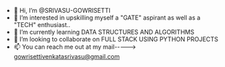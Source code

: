 - 👋 Hi, I’m @SRIVASU-GOWRISETTI
- 👀 I’m interested in upskilling myself a "GATE" aspirant as well as a "TECH" enthusiast..
- 🌱 I’m currently learning DATA STRUCTURES AND ALGORITHMS
- 💞️ I’m looking to collaborate on FULL STACK USING PYTHON PROJECTS
- 📫 You can reach me out at my mail-----> gowrisettivenkatasrivasu@gmail.com

